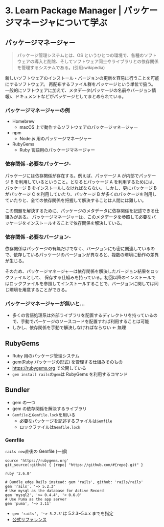# 3. Learn Package Manager | パッケージマネージャについて学ぶ

## パッケージマネージャー

> パッケージ管理システムとは、OS というひとつの環境で、各種のソフトウェアの導入と削除、そしてソフトウェア同士やライブラリとの依存関係を管理するシステムである。(引用:wikipedia)

新しいソフトウェアのインストール・バージョンの更新を容易に行うことを可能にするソフトウェア。
再配布するファイル群をパッケージという単位で扱う。
一般的にソフトウェアに加えて、メタデータ(パッケージの名前やバージョン情報)、ドキュメントなどがパッケージとしてまとめられている。

### パッケージマネージャーの例

- Homebrew
  - macOS 上で動作するソフトウェアのパッケージマネージャー
- npm
  - Node.js 用のパッケージマネージャー
- RubyGems
  - Ruby 言語用のパッケージマネージャー

### 依存関係 -必要なパッケージ-

パッケージには依存関係が存在する。例えば、パッケージ A が内部でパッケージ B を利用しているということ。となるとパッケージ A を利用するためには、パッケージ B をインストールしなければならない。
しかし、更にパッケージ B がパッケージ C を利用していたり、パッケージ B が多くのパッケージを利用していたりと、全ての依存関係を把握して解決することは人間には難しい。

この問題を解決するために、パッケージのメタデータに依存関係を記述できる仕組みがある。
パッケージマネージャーは、このメタデータを参照して必要なパッケージをインストールすることで依存関係を解決している。

### 依存関係 -必要なバージョン-

依存関係はパッケージの有無だけでなく、バージョンにも密に関連しているので、依存しているパッケージのバージョンが異なると、複数の環境に動作の差異が生じる。

そのため、パッケージマネージャーは依存関係を解決したバージョン結果をロックファイルとして、
保存する仕組みを持っている。初回以降のインストールではロックファイルを参照してインストールすることで、バージョンに関しては同じ環境を用意することができる。

### パッケージマネージャーが無いと...

- 多くの言語処理系は外部ライブラリを配置するディレクトリを持っているので、手動でパーケージのソースコードを配置すれば利用することは可能
- しかし、依存関係を手動で解決しなければならない ← 無理

## RubyGems

- Ruby 用のパッケージ管理システム
- gem(Ruby パッケージの形式) を管理する仕組みそのもの
- https://rubygems.org で公開している
- `gem install rails`の`gem`は RubyGems を利用するコマンド

## Bundler

- gem の一つ
- gem の依存関係を解決するライブラリ
- `Gemfile`と`Gemfile.lock`を用いる
  - 必要なパッケージを記述するファイルは`Gemfile`
  - ロックファイルは`Gemfile.lock`

### Gemfile

`rails new`直後の Gemfile (一部)

<pre><code>source 'https://rubygems.org'
git_source(:github) { |repo| "https://github.com/#{repo}.git" }

ruby '2.6.0'

# Bundle edge Rails instead: gem 'rails', github: 'rails/rails'
gem 'rails', '~> 5.2.3'
# Use mysql as the database for Active Record
gem 'mysql2', '>= 0.4.4', '< 0.6.0'
# Use Puma as the app server
gem 'puma', '~> 3.11'</code></pre>

- `gem 'rails', '~> 5.2.3'`は 5.2.3~5.x.x までを指定
- [公式リファレンス](http://railsdoc.com/references/gemfile)
